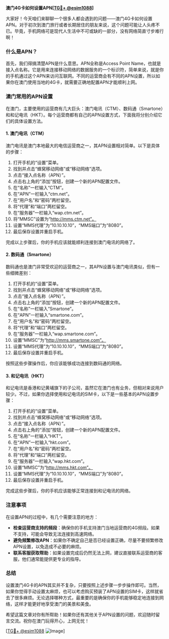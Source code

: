 **澳门4G卡如何设置APN[[TG💪+ @esim1088](https://t.me/s/esim1088)]**

大家好！今天咱们来聊聊一个很多人都会遇到的问题——澳门4G卡如何设置APN。对于初次到澳门旅行或者长期居住的朋友来说，这个问题可能让人头疼不已。毕竟，手机网络可是现代人生活中不可或缺的一部分，没有网络简直寸步难行啊！

### 什么是APN？

首先，我们得搞清楚APN是什么意思。APN全称是Access Point Name，也就是接入点名称。它是用来连接移动网络的数据服务的一个标识符，简单来说，就是你的手机通过这个APN来访问互联网。不同的运营商会有不同的APN设置，所以如果你在澳门使用当地的4G卡，就需要正确地配置APN才能顺利上网。

### 澳门常用的APN设置

在澳门，主要使用的运营商有几大巨头：澳门电讯（CTM）、数码通（Smartone）和和记电讯（HKT）。每个运营商都有自己的APN设置方式，下面我将分别介绍它们的具体设置方法。

#### 1. 澳门电讯（CTM）

澳门电讯是澳门本地最大的电信运营商之一，其APN设置相对简单。以下是具体的步骤：

1. 打开手机的“设置”菜单。
2. 找到并点击“蜂窝移动网络”或“移动网络”选项。
3. 点击“接入点名称（APN）”。
4. 点击右上角的“添加”按钮，创建一个新的APN配置文件。
5. 在“名称”一栏输入“CTM”。
6. 在“APN”一栏输入“ctm.net”。
7. 在“用户名”和“密码”两栏留空。
8. 将“代理”和“端口”两栏留空。
9. 在“服务器”一栏输入“wap.ctm.net”。
10. 将“MMSC”设置为“http://mms.ctm.net”。
11. 设置“MMS代理”为“10.10.10.10”，“MMS端口”为“8080”。
12. 最后保存设置并重启手机。

完成以上步骤后，你的手机应该就能顺利连接到澳门电讯的网络了。

#### 2. 数码通（Smartone）

数码通也是澳门非常受欢迎的运营商之一，其APN设置与澳门电讯类似，但有一些细微差别：

1. 打开手机的“设置”菜单。
2. 找到并点击“蜂窝移动网络”或“移动网络”选项。
3. 点击“接入点名称（APN）”。
4. 点击右上角的“添加”按钮，创建一个新的APN配置文件。
5. 在“名称”一栏输入“Smartone”。
6. 在“APN”一栏输入“smartone.com”。
7. 在“用户名”和“密码”两栏留空。
8. 将“代理”和“端口”两栏留空。
9. 在“服务器”一栏输入“wap.smartone.com”。
10. 设置“MMSC”为“http://mms.smartone.com”。
11. 设置“MMS代理”为“10.10.10.10”，“MMS端口”为“8080”。
12. 最后保存设置并重启手机。

按照这些步骤操作后，你应该能够成功连接到数码通的网络。

#### 3. 和记电讯（HKT）

和记电讯是香港和记黄埔旗下的子公司，虽然它在澳门也有业务，但相对来说用户较少。不过，如果你选择使用和记电讯的SIM卡，以下是一些基本的APN设置步骤：

1. 打开手机的“设置”菜单。
2. 找到并点击“蜂窝移动网络”或“移动网络”选项。
3. 点击“接入点名称（APN）”。
4. 点击右上角的“添加”按钮，创建一个新的APN配置文件。
5. 在“名称”一栏输入“HKT”。
6. 在“APN”一栏输入“hkt.com”。
7. 在“用户名”和“密码”两栏留空。
8. 将“代理”和“端口”两栏留空。
9. 在“服务器”一栏输入“wap.hkt.com”。
10. 设置“MMSC”为“http://mms.hkt.com”。
11. 设置“MMS代理”为“10.10.10.10”，“MMS端口”为“8080”。
12. 最后保存设置并重启手机。

完成这些步骤后，你的手机应该能够正常连接到和记电讯的网络。

### 注意事项

在设置APN的过程中，有几个需要注意的地方：

- **检查运营商支持的频段**：确保你的手机支持澳门当地运营商的4G频段。如果不支持，可能会导致无法连接到高速网络。
- **避免频繁修改APN**：如果你不确定自己是否已经设置正确，尽量不要频繁修改APN设置，以免造成不必要的麻烦。
- **联系客服获取帮助**：如果设置完成后仍然无法上网，建议直接联系运营商的客服，他们通常能提供更专业的指导。

### 总结

设置澳门4G卡的APN其实并不复杂，只要按照上述步骤一步步操作即可。当然，如果你觉得手动设置太麻烦，也可以考虑购买预装了APN设置的SIM卡，这样就省去了很多麻烦。无论选择哪种方式，最重要的是确保你的手机能够稳定地连接到网络，这样才能更好地享受澳门的美景和美食。

希望这篇文章对你有所帮助！如果你还有其他关于APN设置的问题，欢迎随时留言交流。祝你在澳门玩得开心，上网无忧！

[[TG💪+ @esim1088](https://t.me/s/esim1088) ![Image](https://i.postimg.cc/4NQfJmqS/Snipaste-2025-05-13-00-14-12.png)]